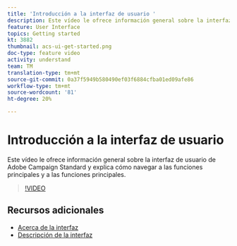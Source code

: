 ```yaml
---
title: 'Introducción a la interfaz de usuario '
description: Este vídeo le ofrece información general sobre la interfaz de usuario de Adobe Campaign Standard y las funciones principales y principales.
feature: User Interface
topics: Getting started
kt: 3882
thumbnail: acs-ui-get-started.png
doc-type: feature video
activity: understand
team: TM
translation-type: tm+mt
source-git-commit: 0a37f5949b580490ef03f6884cfba01ed09afe86
workflow-type: tm+mt
source-wordcount: '81'
ht-degree: 20%

---
```



# Introducción a la interfaz de usuario

Este vídeo le ofrece información general sobre la interfaz de usuario de Adobe Campaign Standard y explica cómo navegar a las funciones principales y a las funciones principales.

>[!VIDEO](https://video.tv.adobe.com/v/18469?quality=12)

## Recursos adicionales

* [Acerca de la interfaz](https://docs.adobe.com/content/help/en/campaign-standard/using/getting-started/discovering-the-interface/about-the-interface.html)
* [Descripción de la interfaz](https://docs.adobe.com/content/help/es-ES/campaign-standard/using/getting-started/discovering-the-interface/interface-description.html)
